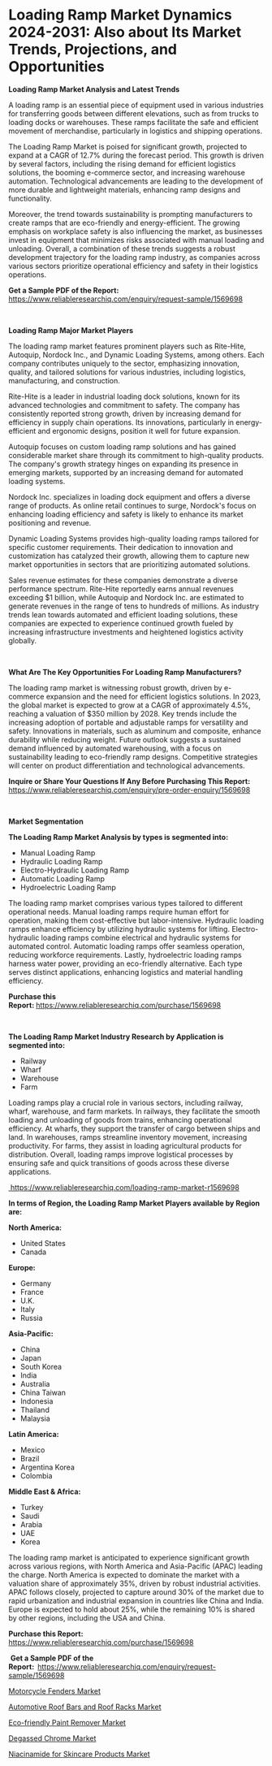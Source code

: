 <p><h1>Loading Ramp Market Dynamics 2024-2031: Also about Its Market Trends, Projections, and Opportunities</h1></p><p><strong>Loading Ramp Market Analysis and Latest Trends</strong></p>
<p><p>A loading ramp is an essential piece of equipment used in various industries for transferring goods between different elevations, such as from trucks to loading docks or warehouses. These ramps facilitate the safe and efficient movement of merchandise, particularly in logistics and shipping operations.</p><p>The Loading Ramp Market is poised for significant growth, projected to expand at a CAGR of 12.7% during the forecast period. This growth is driven by several factors, including the rising demand for efficient logistics solutions, the booming e-commerce sector, and increasing warehouse automation. Technological advancements are leading to the development of more durable and lightweight materials, enhancing ramp designs and functionality.</p><p>Moreover, the trend towards sustainability is prompting manufacturers to create ramps that are eco-friendly and energy-efficient. The growing emphasis on workplace safety is also influencing the market, as businesses invest in equipment that minimizes risks associated with manual loading and unloading. Overall, a combination of these trends suggests a robust development trajectory for the loading ramp industry, as companies across various sectors prioritize operational efficiency and safety in their logistics operations.</p></p>
<p><strong>Get a Sample PDF of the Report:&nbsp;</strong> <a href="https://www.reliableresearchiq.com/enquiry/request-sample/1569698?utm_campaign=1257&utm_medium=2&utm_source=Github&utm_content=ia&utm_term=14102024&utm_id=loading-ramp">https://www.reliableresearchiq.com/enquiry/request-sample/1569698</a></p>
<p>&nbsp;</p>
<p><strong>Loading Ramp Major Market Players</strong></p>
<p><p>The loading ramp market features prominent players such as Rite-Hite, Autoquip, Nordock Inc., and Dynamic Loading Systems, among others. Each company contributes uniquely to the sector, emphasizing innovation, quality, and tailored solutions for various industries, including logistics, manufacturing, and construction.</p><p>Rite-Hite is a leader in industrial loading dock solutions, known for its advanced technologies and commitment to safety. The company has consistently reported strong growth, driven by increasing demand for efficiency in supply chain operations. Its innovations, particularly in energy-efficient and ergonomic designs, position it well for future expansion.</p><p>Autoquip focuses on custom loading ramp solutions and has gained considerable market share through its commitment to high-quality products. The company's growth strategy hinges on expanding its presence in emerging markets, supported by an increasing demand for automated loading systems. </p><p>Nordock Inc. specializes in loading dock equipment and offers a diverse range of products. As online retail continues to surge, Nordock's focus on enhancing loading efficiency and safety is likely to enhance its market positioning and revenue.</p><p>Dynamic Loading Systems provides high-quality loading ramps tailored for specific customer requirements. Their dedication to innovation and customization has catalyzed their growth, allowing them to capture new market opportunities in sectors that are prioritizing automated solutions.</p><p>Sales revenue estimates for these companies demonstrate a diverse performance spectrum. Rite-Hite reportedly earns annual revenues exceeding $1 billion, while Autoquip and Nordock Inc. are estimated to generate revenues in the range of tens to hundreds of millions. As industry trends lean towards automated and efficient loading solutions, these companies are expected to experience continued growth fueled by increasing infrastructure investments and heightened logistics activity globally.</p></p>
<p>&nbsp;</p>
<p><strong>What Are The Key Opportunities For Loading Ramp Manufacturers?</strong></p>
<p><p>The loading ramp market is witnessing robust growth, driven by e-commerce expansion and the need for efficient logistics solutions. In 2023, the global market is expected to grow at a CAGR of approximately 4.5%, reaching a valuation of $350 million by 2028. Key trends include the increasing adoption of portable and adjustable ramps for versatility and safety. Innovations in materials, such as aluminum and composite, enhance durability while reducing weight. Future outlook suggests a sustained demand influenced by automated warehousing, with a focus on sustainability leading to eco-friendly ramp designs. Competitive strategies will center on product differentiation and technological advancements.</p></p>
<p><strong>Inquire or Share Your Questions If Any Before Purchasing This Report:</strong> <a href="https://www.reliableresearchiq.com/enquiry/pre-order-enquiry/1569698?utm_campaign=1257&utm_medium=2&utm_source=Github&utm_content=ia&utm_term=14102024&utm_id=loading-ramp">https://www.reliableresearchiq.com/enquiry/pre-order-enquiry/1569698</a></p>
<p>&nbsp;</p>
<p><strong>Market Segmentation</strong></p>
<p><strong>The Loading Ramp Market Analysis by types is segmented into:</strong></p>
<p><ul><li>Manual Loading Ramp</li><li>Hydraulic Loading Ramp</li><li>Electro-Hydraulic Loading Ramp</li><li>Automatic Loading Ramp</li><li>Hydroelectric Loading Ramp</li></ul></p>
<p><p>The loading ramp market comprises various types tailored to different operational needs. Manual loading ramps require human effort for operation, making them cost-effective but labor-intensive. Hydraulic loading ramps enhance efficiency by utilizing hydraulic systems for lifting. Electro-hydraulic loading ramps combine electrical and hydraulic systems for automated control. Automatic loading ramps offer seamless operation, reducing workforce requirements. Lastly, hydroelectric loading ramps harness water power, providing an eco-friendly alternative. Each type serves distinct applications, enhancing logistics and material handling efficiency.</p></p>
<p><strong>Purchase this Report:&nbsp;</strong><a href="https://www.reliableresearchiq.com/purchase/1569698?utm_campaign=1257&utm_medium=2&utm_source=Github&utm_content=ia&utm_term=14102024&utm_id=loading-ramp">https://www.reliableresearchiq.com/purchase/1569698</a></p>
<p>&nbsp;</p>
<p><strong>The Loading Ramp Market Industry Research by Application is segmented into:</strong></p>
<p><ul><li>Railway</li><li>Wharf</li><li>Warehouse</li><li>Farm</li></ul></p>
<p><p>Loading ramps play a crucial role in various sectors, including railway, wharf, warehouse, and farm markets. In railways, they facilitate the smooth loading and unloading of goods from trains, enhancing operational efficiency. At wharfs, they support the transfer of cargo between ships and land. In warehouses, ramps streamline inventory movement, increasing productivity. For farms, they assist in loading agricultural products for distribution. Overall, loading ramps improve logistical processes by ensuring safe and quick transitions of goods across these diverse applications.</p></p>
<p><a href="https://www.reliableresearchiq.com/loading-ramp-market-r1569698?utm_campaign=1257&utm_medium=2&utm_source=Github&utm_content=ia&utm_term=14102024&utm_id=loading-ramp">&nbsp;https://www.reliableresearchiq.com/loading-ramp-market-r1569698</a></p>
<p><strong>In terms of Region, the Loading Ramp Market Players available by Region are:</strong></p>
<p>
    <p> <strong> North America: </strong>
        <ul>
            <li>United States</li>
            <li>Canada</li>
        </ul>
        </p> 
    <p> <strong> Europe: </strong>
        <ul>
            <li>Germany</li>
            <li>France</li>
            <li>U.K.</li>
            <li>Italy</li>
            <li>Russia</li>
        </ul>
        </p> 
    <p> <strong> Asia-Pacific: </strong>
        <ul>
            <li>China</li>
            <li>Japan</li>
            <li>South Korea</li>
            <li>India</li>
            <li>Australia</li>
            <li>China Taiwan</li>
            <li>Indonesia</li>
            <li>Thailand</li>
            <li>Malaysia</li>
        </ul>
        </p> 
    <p> <strong> Latin America: </strong>
        <ul>
            <li>Mexico</li>
            <li>Brazil</li>
            <li>Argentina Korea</li>
            <li>Colombia</li>
        </ul>
        </p> 
    <p> <strong> Middle East & Africa: </strong>
        <ul>
            <li>Turkey</li>
            <li>Saudi</li>
            <li>Arabia</li>
            <li>UAE</li>
            <li>Korea</li>
        </ul>
    </p>
    </p>
<p><p>The loading ramp market is anticipated to experience significant growth across various regions, with North America and Asia-Pacific (APAC) leading the charge. North America is expected to dominate the market with a valuation share of approximately 35%, driven by robust industrial activities. APAC follows closely, projected to capture around 30% of the market due to rapid urbanization and industrial expansion in countries like China and India. Europe is expected to hold about 25%, while the remaining 10% is shared by other regions, including the USA and China.</p></p>
<p><strong>Purchase this Report: </strong><a href="https://www.reliableresearchiq.com/purchase/1569698?utm_campaign=1257&utm_medium=2&utm_source=Github&utm_content=ia&utm_term=14102024&utm_id=loading-ramp">https://www.reliableresearchiq.com/purchase/1569698</a></p>
<p>&nbsp;<strong>Get a Sample PDF of the Report:&nbsp;&nbsp;</strong><a href="https://www.reliableresearchiq.com/enquiry/request-sample/1569698?utm_campaign=1257&utm_medium=2&utm_source=Github&utm_content=ia&utm_term=14102024&utm_id=loading-ramp">https://www.reliableresearchiq.com/enquiry/request-sample/1569698</a></p>
<p><strong></strong></p>
<p><p><a href="https://github.com/jeyspsang/Market-Research-Report-List-1/blob/main/motorcycle-fenders-market.md?utm_campaign=1257&utm_medium=2&utm_source=Github&utm_content=ia&utm_term=14102024&utm_id=loading-ramp">Motorcycle Fenders Market</a></p><p><a href="https://github.com/paceyzqrlfe/Market-Research-Report-List-1/blob/main/automotive-roof-bars-and-roof-racks-market.md?utm_campaign=1257&utm_medium=2&utm_source=Github&utm_content=ia&utm_term=14102024&utm_id=loading-ramp">Automotive Roof Bars and Roof Racks Market</a></p><p><a href="https://www.linkedin.com/pulse/emerging-trends-eco-friendly-paint-remover-market-global-outlook-vu74e?trk=public_post_embed_feed-article-content&utm_campaign=1257&utm_medium=2&utm_source=Github&utm_content=ia&utm_term=14102024&utm_id=loading-ramp">Eco-friendly Paint Remover Market</a></p><p><a href="https://www.linkedin.com/pulse/degassed-chrome-market-size-growth-trends-statistics-forecasts-4snhe?trk=public_post_embed_feed-article-content&utm_campaign=1257&utm_medium=2&utm_source=Github&utm_content=ia&utm_term=14102024&utm_id=loading-ramp">Degassed Chrome Market</a></p><p><a href="https://www.linkedin.com/pulse/niacinamide-skincare-products-market-outlook-share-analysis-xvg4e?trk=public_post_embed_feed-article-content&utm_campaign=1257&utm_medium=2&utm_source=Github&utm_content=ia&utm_term=14102024&utm_id=loading-ramp">Niacinamide for Skincare Products Market</a></p></p>